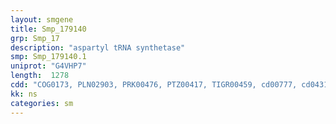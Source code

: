 ```yaml
---
layout: smgene
title: Smp_179140
grp: Smp_17
description: "aspartyl tRNA synthetase"
smp: Smp_179140.1
uniprot: "G4VHP7"
length:  1278
cdd: "COG0173, PLN02903, PRK00476, PTZ00417, TIGR00459, cd00777, cd04317, cl00268, cl09930, pfam00152, pfam01336"
kk: ns
categories: sm
---
```

